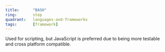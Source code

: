 ```yaml
---
title:      "BASH"
ring:       stop
quadrant:   languages-and-frameworks
tags:       [framework]
---
```


Used for scripting, but JavaScript is preferred due to being more testable and cross platform compatible.